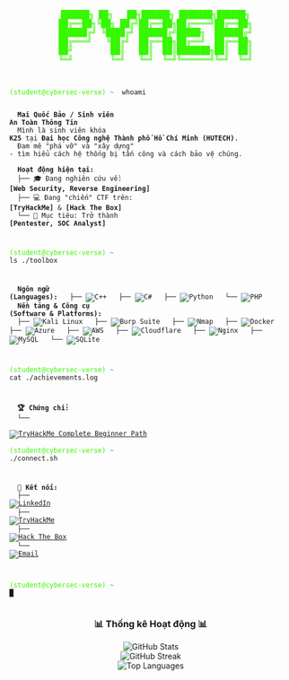<div align="center">
<pre style="font-family: 'Fira Code', 'Consolas', monospace; color: #36F700; border: none; background: none;">
  ██████╗ ██╗   ██╗██████╗ ███████╗██████╗
  ██╔══██╗╚██╗ ██╔╝██╔══██╗██╔════╝██╔══██╗
  ██████╔╝ ╚████╔╝ ██████╔╝█████╗  ██████╔╝
  ██╔═══╝   ╚██╔╝  ██╔══██╗██╔══╝  ██╔══██╗
  ██╝        ██║   ██║  ██║███████╗██║  ██║
  ╚═╝        ╚═╝   ╚═╝  ╚═╝╚══════╝╚═╝  ╚═╝
  <span style="color: #ffffff;">CYBERSECURITY STUDENT & CTF PLAYER</span>
</pre>
</div>

<div align="left" style="font-family: 'Fira Code', 'Consolas', monospace;">
<pre><code>
<span style="color: #36F700;">(student@cybersec-verse)</span><span style="color: #ffffff;">:</span><span style="color: #00A9E0;">~</span><span style="color: #ffffff;">$</span> whoami

<span style="color: #ffffff;">></span> <b>Mai Quốc Bảo / Sinh viên An Toàn Thông Tin</b>
<span style="color: #ffffff;">></span> 
<span style="color: #ffffff;">></span> Mình là sinh viên khóa <b>K25</b> tại <b>Đại học Công nghệ Thành phố Hồ Chí Minh (HUTECH)</b>.
<span style="color: #ffffff;">></span> Đam mê "phá vỡ" và "xây dựng" - tìm hiểu cách hệ thống bị tấn công và cách bảo vệ chúng.
<span style="color: #ffffff;">></span> 
<span style="color: #ffffff;">></span> <b>Hoạt động hiện tại:</b>
<span style="color: #ffffff;">></span>   ├── 🎓 Đang nghiên cứu về: <b>[Web Security, Reverse Engineering]</b>
<span style="color: #ffffff;">></span>   ├── 💻 Đang "chiến" CTF trên: <b>[TryHackMe]</b> & <b>[Hack The Box]</b>
<span style="color: #ffffff;">></span>   └── 🎯 Mục tiêu: Trở thành <b>[Pentester, SOC Analyst]</b>


<span style="color: #36F700;">(student@cybersec-verse)</span><span style="color: #ffffff;">:</span><span style="color: #00A9E0;">~</span><span style="color: #ffffff;">$</span> ls ./toolbox

<span style="color: #ffffff;">></span> <b>Ngôn ngữ (Languages):</b>
<span style="color: #ffffff;">></span>   ├── ![C++](https://img.shields.io/badge/c++-%2300599C.svg?style=for-the-badge&logo=c%2B%2B&logoColor=white)
<span style="color: #ffffff;">></span>   ├── ![C#](https://img.shields.io/badge/c%23-%23239120.svg?style=for-the-badge&logo=c-sharp&logoColor=white)
<span style="color: #ffffff;">></span>   ├── ![Python](https://img.shields.io/badge/python-3670A0?style=for-the-badge&logo=python&logoColor=ffdd54)
<span style="color: #ffffff;">></span>   └── ![PHP](https://img.shields.io/badge/php-%23777BB4.svg?style=for-the-badge&logo=php&logoColor=white)
<span style="color: #ffffff;">></span> 
<span style="color: #ffffff;">></span> <b>Nền tảng & Công cụ (Software & Platforms):</b>
<span style="color: #ffffff;">></span>   ├── ![Kali Linux](https://img.shields.io/badge/Kali_Linux-557C94?style=flat-square&logo=kali-linux&logoColor=white)
<span style="color: #ffffff;">></span>   ├── ![Burp Suite](https://img.shields.io/badge/Burp_Suite-FF6600?style=flat-square&logo=burp-suite&logoColor=white)
<span style="color: #ffffff;">></span>   ├── ![Nmap](https://img.shields.io/badge/Nmap-00A9E0?style=flat-square&logo=nmap&logoColor=white)
<span style="color: #ffffff;">></span>   ├── ![Docker](https://img.shields.io/badge/Docker-2496ED?style=flat-square&logo=docker&logoColor=white)
<span style="color: #ffffff;">></span>   ├── ![Azure](https://img.shields.io/badge/azure-%230072C6.svg?style=for-the-badge&logo=azure-devops&logoColor=white)
<span style="color: #ffffff;">></span>   ├── ![AWS](https://img.shields.io/badge/AWS-%23FF9900.svg?style=for-the-badge&logo=amazon-aws&logoColor=white)
<span style="color: #ffffff;">></span>   ├── ![Cloudflare](https://img.shields.io/badge/Cloudflare-F38020?style=for-the-badge&logo=Cloudflare&logoColor=white)
<span style="color: #ffffff;">></span>   ├── ![Nginx](https://img.shields.io/badge/nginx-%23009639.svg?style=for-the-badge&logo=nginx&logoColor=white)
<span style="color: #ffffff;">></span>   ├── ![MySQL](https://img.shields.io/badge/mysql-%2300f.svg?style=for-the-badge&logo=mysql&logoColor=white)
<span style="color: #ffffff;">></span>   └── ![SQLite](https://img.shields.io/badge/sqlite-%2307405e.svg?style=for-the-badge&logo=sqlite&logoColor=white)


<span style="color: #36F700;">(student@cybersec-verse)</span><span style="color: #ffffff;">:</span><span style="color: #00A9E0;">~</span><span style="color: #ffffff;">$</span> cat ./achievements.log

<span style="color: #ffffff;">></span> <b>🏆 Chứng chỉ:</b>
<span style="color: #ffffff;">></span>   └── <a href="https://tryhackme-certificates.s3-eu-west-1.amazonaws.com/THM-KXMR0TRRXP.pdf" target="_blank">
          <img src="https://img.shields.io/badge/TryHackMe-Complete_Beginner-88A111?style=flat-square&logo=tryhackme&logoColor=white" alt="TryHackMe Complete Beginner Path"/>
        </a>
<span style="color: #ffffff;">></span>       <span style="color: #36F700;">(student@cybersec-verse)</span><span style="color: #ffffff;">:</span><span style="color: #00A9E0;">~</span><span style="color: #ffffff;">$</span> ./connect.sh

<span style="color: #ffffff;">></span> <b>🔗 Kết nối:</b>
<span style="color: #ffffff;">></span>   ├── <a href="" target="_blank"><img src="https://img.shields.io/badge/LinkedIn-0077B5?style=flat-square&logo=linkedin&logoColor=white" alt="LinkedIn"/></a>
<span style="color: #ffffff;">></span>   ├── <a href="https://tryhackme.com/p/baodarius" target="_blank"><img src="https://img.shields.io/badge/TryHackMe-88A111?style=flat-square&logo=tryhackme&logoColor=white" alt="TryHackMe"/></a>
<span style="color: #ffffff;">></span>   ├── <a href="[Link profile Hack The Box của bạn]" target="_blank"><img src="https://img.shields.io/badge/Hack_The_Box-9FEF00?style=flat-square&logo=hack-the-box&logoColor=black" alt="Hack The Box"/></a>
<span style="color: #ffffff;">></span>   └── <a href="mailto:work.quocbao@gmail.com" target="_blank"><img src="https://img.shields.io/badge/Email-D14836?style=flat-square&logo=gmail&logoColor=white" alt="Email"/></a>

<span style="color: #36F700;">(student@cybersec-verse)</span><span style="color: #ffffff;">:</span><span style="color: #00A9E0;">~</span><span style="color: #ffffff;">$</span> █
</code></pre>
</div>

<h3 align="center">📊 Thống kê Hoạt động 📊</h3>

<p align="center">
  <img src="https://github-readme-stats.vercel.app/api?username=0xMaiBao&theme=dark&hide_border=false&include_all_commits=false&count_private=false" alt="GitHub Stats"/>
  <br/>
  <img src="https://github-readme-streak-stats.herokuapp.com/?user=0xMaiBao&theme=dark&hide_border=false" alt="GitHub Streak"/>
  <br/>
  <img src="https://github-readme-stats.vercel.app/api/top-langs/?username=0xMaiBao&theme=dark&hide_border=false&include_all_commits=false&count_private=false&layout=compact" alt="Top Languages"/>
</p>
